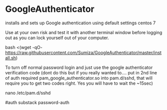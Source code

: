 # GoogleAuthenticator
installs and sets up Google authentication using default settings centos 7

Use at your own risk and test it with another terminal window before logging out as you can lock yourself out of your computer.

bash <(wget -qO- https://raw.githubusercontent.com/Sumiza/GoogleAuthenticator/master/install.sh)

To turn off normal password login and just use the google authenticator verification code (dont do this but if you really wanted to.... put in 2nd line of auth required pam_google_authenticator.so into pam.d/sshd, that will require you to get two codes right. Yes you will have to wait the ~15sec)

nano /etc/pam.d/sshd

#auth       substack     password-auth
